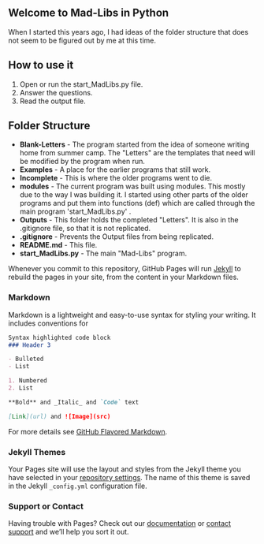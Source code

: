 ## Welcome to Mad-Libs in Python

When I started this years ago, I had ideas of the folder structure that does not seem to be figured out by me at this time.

## How to use it
1. Open or run the start_MadLibs.py file. 
1. Answer the questions. 
1. Read the output file. 

## 

## Folder Structure
- **Blank-Letters** - The program started from the idea of someone writing home from summer camp.  The "Letters" are the templates that need will be modified by the program when run. 
- **Examples** - A place for the earlier programs that still work. 
- **Incomplete** - This is where the older programs went to die. 
- **modules** - The current program was built using modules.  This mostly due to the way I was building it.  I started using other parts of the older programs and put them into functions (def) which are called through the main program 'start_MadLibs.py' .  
- **Outputs** - This folder holds the completed "Letters".  It is also in the .gitignore file, so that it is not replicated. 
- **.gitignore** - Prevents the Output files from being replicated. 
- **README.md** - This file. 
- **start_MadLibs.py** - The main "Mad-Libs" program. 










Whenever you commit to this repository, GitHub Pages will run [Jekyll](https://jekyllrb.com/) to rebuild the pages in your site, from the content in your Markdown files.

### Markdown

Markdown is a lightweight and easy-to-use syntax for styling your writing. It includes conventions for

```markdown
Syntax highlighted code block
### Header 3

- Bulleted
- List

1. Numbered
2. List

**Bold** and _Italic_ and `Code` text

[Link](url) and ![Image](src)
```

For more details see [GitHub Flavored Markdown](https://guides.github.com/features/mastering-markdown/).

### Jekyll Themes

Your Pages site will use the layout and styles from the Jekyll theme you have selected in your [repository settings](https://github.com/OgJAkFy8/Mad-Libs/settings). The name of this theme is saved in the Jekyll `_config.yml` configuration file.

### Support or Contact

Having trouble with Pages? Check out our [documentation](https://help.github.com/categories/github-pages-basics/) or [contact support](https://github.com/contact) and we’ll help you sort it out.
